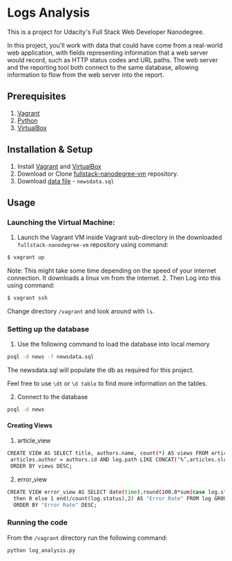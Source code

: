 # Logs Analysis

This is a project for Udacity's Full Stack Web Developer Nanodegree.

In this project, you'll work with data that could have come from a real-world web application, with fields representing information that a web server would record, such as HTTP status codes and URL paths. The web server and the reporting tool both connect to the same database, allowing information to flow from the web server into the report.

## Prerequisites
1. [Vagrant](https://www.vagrantup.com)
2. [Python](https://www.python.org/downloads/)
3. [VirtualBox](https://www.virtualbox.org)

## Installation & Setup

1. Install [Vagrant](https://www.vagrantup.com) and [VirtualBox](https://www.virtualbox.org)
2. Download or Clone [fullstack-nanodegree-vm](https://github.com/udacity/fullstack-nanodegree-vm) repository.
3. Download [data file](https://d17h27t6h515a5.cloudfront.net/topher/2016/August/57b5f748_newsdata/newsdata.zip) - `newsdata.sql`


## Usage

### Launching the Virtual Machine:

1. Launch the Vagrant VM inside Vagrant sub-directory in the downloaded `fullstack-nanodegree-vm` repository using command:
  ```bash
$ vagrant up
```
Note: This might take some time depending on the speed of your internet connection. It downloads a linux vm from the internet.
2. Then Log into this using command:
```bash  
$ vagrant ssh
```
Change directory `/vagrant` and look around with `ls`.

### Setting up the database
1. Use the following command to load the database into local memory
```bash
psql -d news -f newsdata.sql
```
The newsdata.sql will populate the db as required for this project.

Feel free to use ```\dt``` or ```\d table``` to find more information on the tables.

2. Connect to the database
```bash
psql -d news 
```

#### Creating Views

1. article_view

```bash
CREATE VIEW AS SELECT title, authors.name, count(*) AS views FROM articles, authors, log WHERE
 articles.author = authors.id AND log.path LIKE CONCAT(‘%’,articles.slug) GROUP BY articles.title,authors.name
 ORDER BY views DESC;
```

2. error_view
```bash
CREATE VIEW error_view AS SELECT date(time),round(100.0*sum(case log.status  '200 OK' 
  then 0 else 1 end)/count(log.status),2) AS "Error Rate" FROM log GROUP BY date(time) 
  ORDER BY "Error Rate" DESC;
```

### Running the code
From the `/vagrant` directory run the following command:

```bash
python log_analysis.py
```

